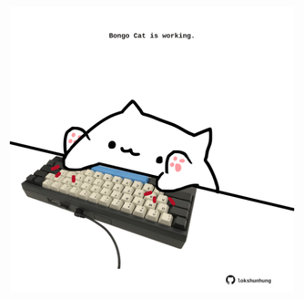 <!-- built at 08/03/2023, 09:01:00 UTC -->
<p align="center">
  <img width="500" height="500" src="./ReadmeImage.svg">
</p>
